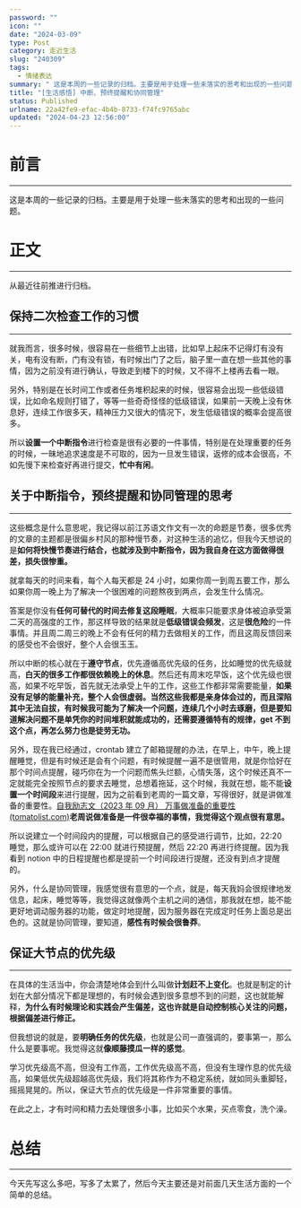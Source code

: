 ```yaml
---
password: ""
icon: ""
date: "2024-03-09"
type: Post
category: 走近生活
slug: "240309"
tags:
  - 情绪表达
summary: " 这是本周的一些记录的归档。主要是用于处理一些未落实的思考和出现的一些问题。"
title: "[生活感悟] 中断、预终提醒和协同管理"
status: Published
urlname: 22a42fe9-efac-4b4b-8733-f74fc9765abc
updated: "2024-04-23 12:56:00"
---
```


# 前言

---

这是本周的一些记录的归档。主要是用于处理一些未落实的思考和出现的一些问题。

# 正文

---

从最近往前推进行归档。

## 保持二次检查工作的习惯

---

就我而言，很多时候，很容易在一些细节上出错，比如早上起床不记得灯有没有关，电有没有断，门有没有锁，有时候出门了之后，脑子里一直在想一些其他的事情，因为之前没有进行确认，导致走到楼下的时候，又不得不上楼再去看一眼。

另外，特别是在长时间工作或者任务堆积起来的时候，很容易会出现一些低级错误，比如命名规则打错了，等等一些奇奇怪怪的低级错误，如果前一天晚上没有休息好，连续工作很多天，精神压力又很大的情况下，发生低级错误的概率会提高很多。

所以**设置一个中断指令**进行检查是很有必要的一件事情，特别是在处理重要的任务的时候，一昧地追求速度是不可取的，因为一旦发生错误，返修的成本会很高，不如先慢下来检查好再进行提交，**忙中有闲**。

## 关于中断指令，预终提醒和协同管理的思考

---

这些概念是什么意思呢，我记得以前江苏语文作文有一次的命题是节奏，很多优秀的文章的主题都是很偏乡村风的那种慢节奏，对这种生活的追忆，但我今天想说的是**如何将快慢节奏进行结合，也就涉及到中断指令，因为我自身在这方面做得很差，损失很惨重。**

就拿每天的时间来看，每个人每天都是 24 小时，如果你周一到周五要工作，那么如果你周一晚上为了解决一个很困难的问题熬夜到两点，会发生什么情况。

答案是你没有**任何可替代的时间去修复这段睡眠**，大概率只能要求身体被迫承受第二天的高强度的工作，那这样导致的结果就是**低级错误会频发**，这是**很危险**的一件事情。并且周二周三的晚上不会有任何的精力去做相关的工作，而且这周反馈回来的感受也不会很好，整个人会很玉玉。

所以中断的核心就在于**遵守节点**，优先遵循高优先级的任务，比如睡觉的优先级就高，**白天的很多工作都很依赖晚上的休息**。然后还有周末吃早饭，这个优先级也很高，如果不吃早饭，首先就无法承受上午的工作，这些工作都非常需要能量，**如果没有足够的能量补充，整个人会很虚弱。**当然这些我都是亲身体会过的，而且深陷其中无法自拔，有时候我可能为了解决一个问题，连续几个小时去琢磨，但是要知道**解决问题不是单凭你的时间堆积就能成功的，还需要遵循特有的规律，get 不到这个点，再怎么努力也是徒劳无功。**

另外，现在我已经通过，crontab 建立了邮箱提醒的办法，在早上，中午，晚上提醒睡觉，但是有时候还是会有个问题，有时候提醒一遍不是很管用，就是你恰好在那个时间点提醒，碰巧你在为一个问题而焦头烂额，心情失落，这个时候还真不一定就能完全按照节点的要求去睡觉，总想着拖延，这个时候，我就在想，能不能**设置一个时间段**来进行提醒，因为之前看到老周的一篇文章，写得很好，就是讲做准备的重要性。[自我励志文（2023 年 09 月） 万事做准备的重要性 (tomatolist.com)](https://www.tomatolist.com/show_blog_page.html?no=6ea857db-8c1a-4402-bb63-1b54c41381c1)**老周说做准备是一件很幸福的事情，我觉得这个观点很有意思。**

所以说建立一个时间段内的提醒，可以根据自己的感受进行调节，比如，22:20 睡觉，那么或许可以在 22:00 就进行预提醒，然后 22:20 再进行终提醒。因为我看到 notion 中的日程提醒也都是提前一个时间段进行提醒，还没有到点才提醒的。

另外，什么是协同管理，我感觉很有意思的一个点，就是，每天我妈会很规律地发信息，起床，睡觉等等，我觉得这就像两个主机之间的通信，那我就在想，能不能更好地调动服务器的功能，做定时地提醒，因为服务器在完成定时任务上面总是出色的。这就是协同管理，要知道，**感性有时候会很鲁莽**。

## 保证大节点的优先级

---

在具体的生活当中，你会清楚地体会到什么叫做**计划赶不上变化**。也就是制定的计划在大部分情况下都是理想的，有时候会遇到很多意想不到的问题，这也就能解释，**为什么有时候理论和实践会产生偏差，这也许就是自动控制核心关注的问题，根据偏差进行修正。**

但我想说的就是，要**明确任务的优先级**，也就是公司一直强调的，要事第一，那么什么是要事呢。我觉得这就**像顺藤摸瓜一样的感觉**。

学习优先级高不高，但没有工作高，工作优先级高不高，但没有生理作息的优先级高，如果低优先级超越高优先级，我们将其称作为不稳定系统，就如同头重脚轻，摇摇晃晃的。所以，保证大节点的优先级是一件非常重要的事情。

在此之上，才有时间和精力去处理很多小事，比如买个水果，买点零食，洗个澡。

# 总结

---

今天先写这么多吧，写多了太累了，然后今天主要还是对前面几天生活方面的一个简单的总结。
